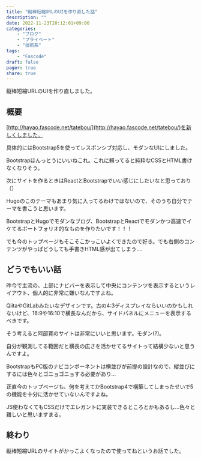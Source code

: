 ```yaml
---
title: "縦棒短縮URLのUIを作り直した話"
description: ""
date: 2022-11-23T20:12:01+09:00
categories:
    - "ブログ"
    - "プライベート"
    - "技術系"
tags:
    - "Fascode"
draft: false
pager: true
share: true
---
```


縦棒短縮URLのUIを作り直しました。

## 概要

[http://hayao.fascode.net/tatebou/](http://hayao.fascode.net/tatebou/)を新しくしました。

具体的にはBootstrap5を使ってレスポンシブ対応し、モダンなUIにしました。

Bootstrapほんっとうにいいねこれ。これに頼ってると純粋なCSSとHTML書けなくなりそう。

次にサイトを作るときはReactとBootstrapでいい感じにしたいなと思っており（）

Hugoのこのテーマもあまり気に入ってるわけではないので、そのうち自分でテーマを書こうと思います。

BootstrapとHugoでモダンなブログ、BootstrapとReactでモダンかつ高速でイケてるポートフォリオ的なものを作りたいです！！！

でも今のトップページもそこそこかっこいよくできたので好き。でも右側のコンテンツがやっぱどうしても手書きHTML感が出てしまう....

## どうでもいい話

昨今で主流の、上部にナビバーを表示して中央にコンテンツを表示するというレイアウト、個人的に非常に嫌いなんですよね。

QiitaやGitLabみたいなデザインです。古の4:3ディスプレイならいいのかもしれないけど、16:9や16:10で横長なんだから、サイドパネルにメニューを表示するべきです。

そう考えると阿部寛のサイトは非常にいいと思います。モダン(?)。

自分が観測してる範囲だと横長の広さを活かせてるサイトって結構少ないと思うんですよ。

BootstrapもPC版のナビコンポーネントは横並びが前提の設計なので、縦並びにするには色々とゴニョゴニョする必要があり...

正直今のトップページも、何を考えてかBootstrap4で構築してしまったせいで5の機能を十分に活かせていないんですよね。

JS使わなくてもCSSだけでエレガントに実装できるところとかもあるし...色々と難しいと思いますまる。

## 終わり

縦棒短縮URLのサイトがかっこよくなったので使ってねというお話でした。
